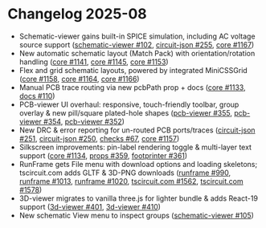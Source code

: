 # Changelog 2025-08

- Schematic-viewer gains built-in SPICE simulation, including AC voltage source support ([schematic-viewer #102](https://github.com/tscircuit/schematic-viewer/pull/102), [circuit-json #255](https://github.com/tscircuit/circuit-json/pull/255), [core #1167](https://github.com/tscircuit/core/pull/1167))
- New automatic schematic layout (Match Pack) with orientation/rotation handling ([core #1141](https://github.com/tscircuit/core/pull/1141), [core #1145](https://github.com/tscircuit/core/pull/1145), [core #1153](https://github.com/tscircuit/core/pull/1153))
- Flex and grid schematic layouts, powered by integrated MiniCSSGrid ([core #1158](https://github.com/tscircuit/core/pull/1158), [core #1164](https://github.com/tscircuit/core/pull/1164), [core #1166](https://github.com/tscircuit/core/pull/1166))
- Manual PCB trace routing via new pcbPath prop + docs ([core #1133](https://github.com/tscircuit/core/pull/1133), [docs #110](https://github.com/tscircuit/docs/pull/110))
- PCB-viewer UI overhaul: responsive, touch-friendly toolbar, group overlay & new pill/square plated-hole shapes ([pcb-viewer #355](https://github.com/tscircuit/pcb-viewer/pull/355), [pcb-viewer #354](https://github.com/tscircuit/pcb-viewer/pull/354), [pcb-viewer #352](https://github.com/tscircuit/pcb-viewer/pull/352))
- New DRC & error reporting for un-routed PCB ports/traces ([circuit-json #251](https://github.com/tscircuit/circuit-json/pull/251), [circuit-json #250](https://github.com/tscircuit/circuit-json/pull/250), [checks #67](https://github.com/tscircuit/checks/pull/67), [core #1157](https://github.com/tscircuit/core/pull/1157))
- Silkscreen improvements: pin-label rendering toggle & multi-layer text support ([core #1134](https://github.com/tscircuit/core/pull/1134), [props #359](https://github.com/tscircuit/props/pull/359), [footprinter #361](https://github.com/tscircuit/footprinter/pull/361))
- RunFrame gets File menu with download options and loading skeletons; tscircuit.com adds GLTF & 3D-PNG downloads ([runframe #990](https://github.com/tscircuit/runframe/pull/990), [runframe #1013](https://github.com/tscircuit/runframe/pull/1013), [runframe #1020](https://github.com/tscircuit/runframe/pull/1020), [tscircuit.com #1562](https://github.com/tscircuit/tscircuit.com/pull/1562), [tscircuit.com #1578](https://github.com/tscircuit/tscircuit.com/pull/1578))
- 3D-viewer migrates to vanilla three.js for lighter bundle & adds React-19 support ([3d-viewer #401](https://github.com/tscircuit/3d-viewer/pull/401), [3d-viewer #410](https://github.com/tscircuit/3d-viewer/pull/410))
- New schematic View menu to inspect groups ([schematic-viewer #105](https://github.com/tscircuit/schematic-viewer/pull/105))

